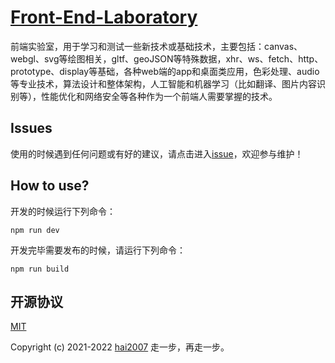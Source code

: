 # [Front-End-Laboratory](https://hai2007.github.io/Front-End-Laboratory/)
前端实验室，用于学习和测试一些新技术或基础技术，主要包括：canvas、webgl、svg等绘图相关，gltf、geoJSON等特殊数据，xhr、ws、fetch、http、prototype、display等基础，各种web端的app和桌面类应用，色彩处理、audio等专业技术，算法设计和整体架构，人工智能和机器学习（比如翻译、图片内容识别等），性能优化和网络安全等各种作为一个前端人需要掌握的技术。

## Issues
使用的时候遇到任何问题或有好的建议，请点击进入[issue](https://github.com/hai2007/Front-End-Laboratory/issues)，欢迎参与维护！

## How to use?

开发的时候运行下列命令：

```
npm run dev
```

开发完毕需要发布的时候，请运行下列命令：

```
npm run build
```

开源协议
---------------------------------------
[MIT](https://github.com/hai2007/Front-End-Laboratory/blob/master/LICENSE)

Copyright (c) 2021-2022 [hai2007](https://hai2007.gitee.io/sweethome/) 走一步，再走一步。
